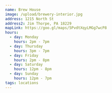 ```yaml
---
name: Brew House
image: /upload/brewery-interior.jpg
address: 1215 North St
address2: Jim Thorpe, PA 18229
mapLink: https://goo.gl/maps/5PvdtXqyLMGg7wcP8
hours:
  - day: Monday
    hours: 2pm - 7pm
  - day: Thursday
    hours: 3pm - 7pm
  - day: Friday
    hours: 2pm - 8pm
  - day: Saturday
    hours: 12pm - 8pm
  - day: Sunday
    hours: 12pm - 7pm
tags: locations
---
```

